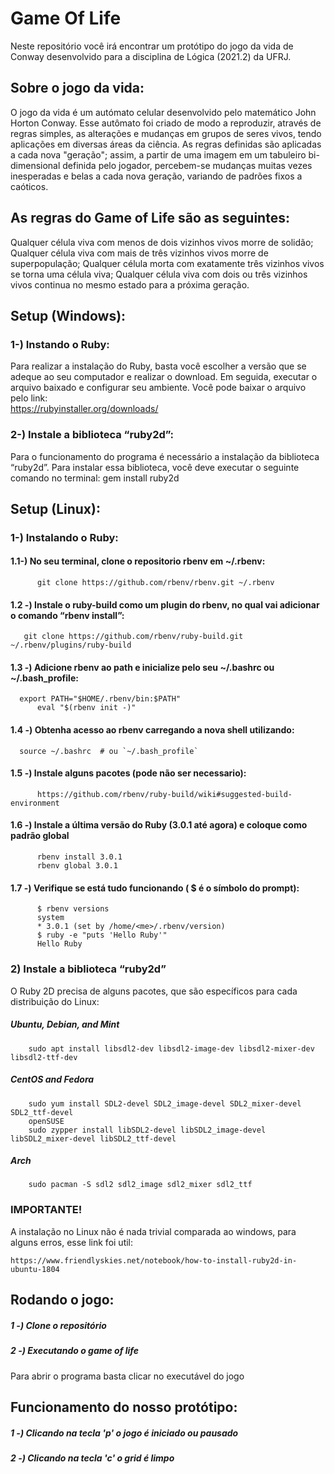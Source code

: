 # Game Of Life
Neste repositório você irá encontrar um protótipo do jogo da vida de Conway desenvolvido para a disciplina de Lógica (2021.2) da UFRJ.

## Sobre o jogo da vida:
O jogo da vida é um autómato celular desenvolvido pelo matemático John Horton Conway. Esse autômato foi criado de modo a reproduzir, através de regras simples, as alterações e mudanças em grupos de seres vivos, tendo aplicações em diversas áreas da ciência. As regras definidas são aplicadas a cada nova "geração"; assim, a partir de uma imagem em um tabuleiro bi-dimensional definida pelo jogador, percebem-se mudanças muitas vezes inesperadas e belas a cada nova geração, variando de padrões fixos a caóticos.

## As regras do Game of Life são as seguintes:
Qualquer célula viva com menos de dois vizinhos vivos morre de solidão;
Qualquer célula viva com mais de três vizinhos vivos morre de superpopulação;
Qualquer célula morta com exatamente três vizinhos vivos se torna uma célula viva;
Qualquer célula viva com dois ou três vizinhos vivos continua no mesmo estado para a próxima geração.
 

## Setup (Windows):
### 1-) Instando o Ruby:
Para realizar a instalação do Ruby, basta você escolher a versão que se adeque ao seu computador e realizar o download. Em seguida, executar o arquivo baixado e configurar seu ambiente. Você pode baixar o arquivo pelo link:  
https://rubyinstaller.org/downloads/
 
### 2-) Instale a biblioteca “ruby2d”:
Para o funcionamento do programa é necessário a instalação da biblioteca “ruby2d”. Para instalar essa biblioteca, você deve executar o seguinte comando no terminal:
gem install ruby2d

## Setup (Linux):
### 1-) Instalando o Ruby:
#### 1.1-) No seu terminal, clone o repositorio rbenv em ~/.rbenv:
        
          git clone https://github.com/rbenv/rbenv.git ~/.rbenv
        

#### 1.2 -) Instale o ruby-build como um plugin do rbenv, no qual vai adicionar o comando “rbenv install”:
        
	   git clone https://github.com/rbenv/ruby-build.git ~/.rbenv/plugins/ruby-build
        
	
#### 1.3 -) Adicione rbenv ao path e inicialize pelo seu ~/.bashrc ou  ~/.bash_profile:
       
	  export PATH="$HOME/.rbenv/bin:$PATH"
          eval "$(rbenv init -)"
         
#### 1.4 -) Obtenha acesso ao rbenv carregando a nova shell utilizando:
         
	  source ~/.bashrc  # ou `~/.bash_profile`
        
#### 1.5 -) Instale alguns pacotes (pode não ser necessario):
          
          https://github.com/rbenv/ruby-build/wiki#suggested-build-environment
          
#### 1.6 -) Instale a última versão do Ruby (3.0.1 até agora) e coloque como padrão global
         
          rbenv install 3.0.1
          rbenv global 3.0.1
        
#### 1.7 -) Verifique se está tudo funcionando ( $ é o símbolo do prompt):
         
          $ rbenv versions
          system
          * 3.0.1 (set by /home/<me>/.rbenv/version)
          $ ruby -e "puts 'Hello Ruby'"
          Hello Ruby
        
### 2) Instale a biblioteca “ruby2d”
O Ruby 2D precisa de alguns pacotes, que são específicos para cada distribuição do Linux:
##### Ubuntu, Debian, and Mint
        
        sudo apt install libsdl2-dev libsdl2-image-dev libsdl2-mixer-dev libsdl2-ttf-dev
       
##### CentOS and Fedora
        
        sudo yum install SDL2-devel SDL2_image-devel SDL2_mixer-devel SDL2_ttf-devel
        openSUSE
        sudo zypper install libSDL2-devel libSDL2_image-devel libSDL2_mixer-devel libSDL2_ttf-devel
         
##### Arch
    
        sudo pacman -S sdl2 sdl2_image sdl2_mixer sdl2_ttf
       
 
### IMPORTANTE!
A instalação no Linux não é nada trivial comparada ao windows, para alguns erros, esse link foi util:
	
	https://www.friendlyskies.net/notebook/how-to-install-ruby2d-in-ubuntu-1804


## Rodando o jogo: 
##### 1 -) Clone o repositório
##### 2 -) Executando o game of life
Para abrir o programa basta clicar no executável do jogo

## Funcionamento do nosso protótipo:
##### 1 -) Clicando na tecla 'p' o jogo é iniciado ou pausado
##### 2 -) Clicando na tecla 'c' o grid é limpo
